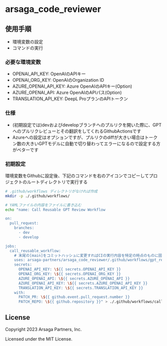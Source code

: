 # arsaga_code_reviewer

## 使用手順

 - 環境変数の設定
 - コマンドの実行

### 必要な環境変数

 - OPENAI_API_KEY: OpenAIのAPIキー
 - OPENAI_ORG_KEY: OpenAIのOrganization ID
 - AZURE_OPENAI_API_KEY: Azure OpenAIのAPIキー(Option)
 - AZURE_OPENAI_API: Azure OpenAIのAPIパス(Option)
 - TRANSLATION_API_KEY: DeepL ProプランのAPIトークン

### 仕様

 - (初期設定では)devおよびdevelopブランチへのプルリクを開いた際に、GPTへのプルリクレビューとその翻訳をしてくれるGithubActionsです
 - Azureへの設定はオプションですが、プルリクのdiffが大きい場合はトークン数の大きいGPTモデルに自動で切り替わってエラーになるので設定する方がベターです

### 初期設定

環境変数をGithubに設定後、下記のコマンドを右のアイコンでコピーしてプロジェクトのルートディレクトリで実行する

```bash
# .github/workflows ディレクトリがなければ作成
mkdir -p ./.github/workflows/

# YAMLファイルの内容をファイルに書き込む
echo "name: Call Reusable GPT Review Workflow

on:
  pull_request:
    branches:
      - dev
      - develop

jobs:
  call_reusable_workflow:
    # 末尾の[main]をコミットハッシュに変更すればCIの実行内容を特定の時点のものに固定できる
    uses: arsaga-partners/arsaga_code_reviewer/.github/workflows/gpt_reviewer.yml@main
    secrets:
      OPENAI_API_KEY: \${{ secrets.OPENAI_API_KEY }}
      OPENAI_ORG_KEY: \${{ secrets.OPENAI_ORG_KEY }}
      AZURE_OPENAI_API: \${{ secrets.AZURE_OPENAI_API }}
      AZURE_OPENAI_API_KEY: \${{ secrets.AZURE_OPENAI_API_KEY }}
      TRANSLATION_API_KEY: \${{ secrets.TRANSLATION_API_KEY }}
    with:
      PATCH_PR: \${{ github.event.pull_request.number }}
      PATCH_REPO: \${{ github.repository }}" > ./.github/workflows/call_gpt_reviewer.yml
```

## License
Copyright 2023 Arsaga Partners, Inc.

Licensed under the MIT License.
